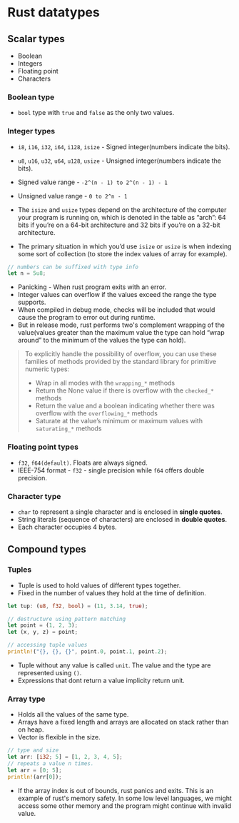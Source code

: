 # Rust datatypes

## Scalar types

- Boolean
- Integers
- Floating point
- Characters

### Boolean type

- `bool` type with `true` and `false` as the only two values.

### Integer types

- `i8`, `i16`, `i32`, `i64`, `i128`, `isize` - Signed integer(numbers indicate the bits).
- `u8`, `u16`, `u32`, `u64`, `u128`, `usize` - Unsigned integer(numbers indicate the bits).

- Signed value range - `-2^(n - 1) to 2^(n - 1) - 1`
- Unsigned value range - `0 to 2^n - 1`

- The `isize` and `usize` types depend on the architecture of the computer your program is running on, which is denoted in the table as “arch”: 64 bits if you’re on a 64-bit architecture and 32 bits if you’re on a 32-bit architecture.
- The primary situation in which you’d use `isize` or `usize` is when indexing some sort of collection (to store the index values of array for example).

```rust
// numbers can be suffixed with type info
let n = 5u8;
```

- Panicking - When rust program exits with an error.
- Integer values can overflow if the values exceed the range the type supports.
- When compiled in debug mode, checks will be included that would cause the program to error out during runtime.
- But in release mode, rust performs two's complement wrapping of the value(values greater than the maximum value the type can hold “wrap around” to the minimum of the values the type can hold).

> To explicitly handle the possibility of overflow, you can use these families of methods provided by the standard library for primitive numeric types:
>
> - Wrap in all modes with the `wrapping_*` methods
> - Return the None value if there is overflow with the `checked_*` methods
> - Return the value and a boolean indicating whether there was overflow with the `overflowing_*` methods
> - Saturate at the value’s minimum or maximum values with `saturating_*` methods

### Floating point types

- `f32`, `f64(default)`. Floats are always signed.
- IEEE-754 format - `f32` - single precision while `f64` offers double precision.

### Character type

- `char` to represent a single character and is enclosed in **single quotes**.
- String literals (sequence of characters) are enclosed in **double quotes**.
- Each character occupies 4 bytes.

## Compound types

### Tuples

- Tuple is used to hold values of different types together.
- Fixed in the number of values they hold at the time of definition.

```rust
let tup: (u8, f32, bool) = (11, 3.14, true);

// destructure using pattern matching
let point = (1, 2, 3);
let (x, y, z) = point;

// accessing tuple values
println!("{}, {}, {}", point.0, point.1, point.2);
```

- Tuple without any value is called `unit`. The value and the type are represented using `()`.
- Expressions that dont return a value implicity return unit.

### Array type

- Holds all the values of the same type.
- Arrays have a fixed length and arrays are allocated on stack rather than on heap.
- Vector is flexible in the size.

```rust
// type and size
let arr: [i32; 5] = [1, 2, 3, 4, 5];
// repeats a value n times.
let arr = [0; 5];
println!(arr[0]);
```

- If the array index is out of bounds, rust panics and exits. This is an example of rust's memory safety. In some low level languages, we might access some other memory and the program might continue with invalid value.
